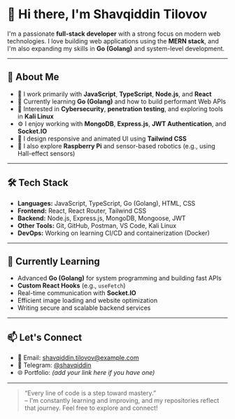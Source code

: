 # 👋 Hi there, I'm Shavqiddin Tilovov

I'm a passionate **full-stack developer** with a strong focus on modern web technologies. I love building web applications using the **MERN stack**, and I'm also expanding my skills in **Go (Golang)** and system-level development.

---

## 🚀 About Me

- 🔧 I work primarily with **JavaScript**, **TypeScript**, **Node.js**, and **React**
- 🌱 Currently learning **Go (Golang)** and how to build performant Web APIs
- 🧠 Interested in **Cybersecurity**, **penetration testing**, and exploring tools in **Kali Linux**
- ⚙️ I enjoy working with **MongoDB**, **Express.js**, **JWT Authentication**, and **Socket.IO**
- 🎨 I design responsive and animated UI using **Tailwind CSS**
- 🤖 I also explore **Raspberry Pi** and sensor-based robotics (e.g., using Hall-effect sensors)

---

## 🛠️ Tech Stack

- **Languages:** JavaScript, TypeScript, Go (Golang), HTML, CSS
- **Frontend:** React, React Router, Tailwind CSS
- **Backend:** Node.js, Express.js, MongoDB, Mongoose, JWT
- **Other Tools:** Git, GitHub, Postman, VS Code, Kali Linux
- **DevOps:** Working on learning CI/CD and containerization (Docker)

---

## 📘 Currently Learning

- Advanced **Go (Golang)** for system programming and building fast APIs
- **Custom React Hooks** (e.g., `useFetch`)
- Real-time communication with **Socket.IO**
- Efficient image loading and website optimization
- Writing secure and scalable backend services

---

## 📫 Let's Connect

- 📧 Email: shavqiddin.tilovov@example.com
- 💬 Telegram: [@shavqiddin](https://t.me/shavqiddin)
- 🌐 Portfolio: *(add your link here if you have one)*

---

> “Every line of code is a step toward mastery.”  
> – I'm constantly learning and improving, and my repositories reflect that journey. Feel free to explore and connect!

